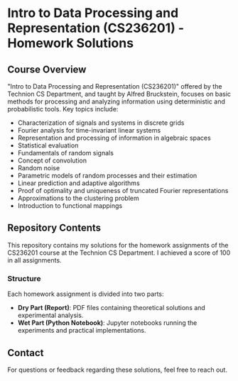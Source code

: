# Intro to Data Processing and Representation (CS236201) - Homework Solutions

## Course Overview
"Intro to Data Processing and Representation (CS236201)" offered by the Technion CS Department, and taught by Alfred Bruckstein, focuses on basic methods for processing and analyzing information using deterministic and probabilistic tools.
Key topics include:

- Characterization of signals and systems in discrete grids
- Fourier analysis for time-invariant linear systems
- Representation and processing of information in algebraic spaces
- Statistical evaluation
- Fundamentals of random signals
- Concept of convolution
- Random noise
- Parametric models of random processes and their estimation
- Linear prediction and adaptive algorithms
- Proof of optimality and uniqueness of truncated Fourier representations
- Approximations to the clustering problem
- Introduction to functional mappings

## Repository Contents
This repository contains my solutions for the homework assignments of the CS236201 course at the Technion CS Department. I achieved a score of 100 in all assignments.

### Structure
Each homework assignment is divided into two parts:
- **Dry Part (Report)**: PDF files containing theoretical solutions and experimental analysis.
- **Wet Part (Python Notebook)**: Jupyter notebooks running the experiments and practical implementations.

## Contact
For questions or feedback regarding these solutions, feel free to reach out.
